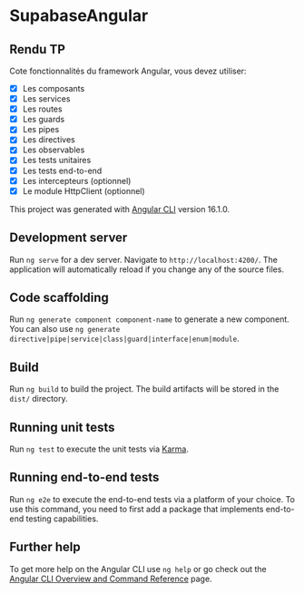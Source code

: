 # SupabaseAngular

## Rendu TP
Cote fonctionnalités du framework Angular, vous devez utiliser:

- [x] Les composants
- [x] Les services
- [x] Les routes
- [x] Les guards
- [x] Les pipes
- [x] Les directives
- [x] Les observables
- [x] Les tests unitaires
- [x] Les tests end-to-end
- [x] Les intercepteurs (optionnel)
- [x] Le module HttpClient (optionnel)

This project was generated with [Angular CLI](https://github.com/angular/angular-cli) version 16.1.0.

## Development server

Run `ng serve` for a dev server. Navigate to `http://localhost:4200/`. The application will automatically reload if you change any of the source files.

## Code scaffolding

Run `ng generate component component-name` to generate a new component. You can also use `ng generate directive|pipe|service|class|guard|interface|enum|module`.

## Build

Run `ng build` to build the project. The build artifacts will be stored in the `dist/` directory.

## Running unit tests

Run `ng test` to execute the unit tests via [Karma](https://karma-runner.github.io).

## Running end-to-end tests

Run `ng e2e` to execute the end-to-end tests via a platform of your choice. To use this command, you need to first add a package that implements end-to-end testing capabilities.

## Further help

To get more help on the Angular CLI use `ng help` or go check out the [Angular CLI Overview and Command Reference](https://angular.io/cli) page.

